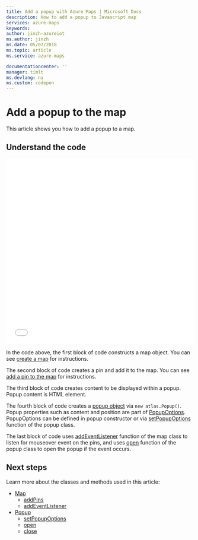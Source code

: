 ```yaml
---
title: Add a popup with Azure Maps | Microsoft Docs
description: How to add a popup to Javascript map
services: azure-maps
keywords: 
author: jinzh-azureiot
ms.author: jinzh
ms.date: 05/07/2018
ms.topic: article
ms.service: azure-maps

documentationcenter: ''
manager: timlt
ms.devlang: na
ms.custom: codepen
---
```


# Add a popup to the map

This article shows you how to add a popup to a map.  

## Understand the code

<a id="addAPopup"></a>

<iframe height='500' scrolling='no' title='Add a popup to a map' src='//codepen.io/azuremaps/embed/zRyKxj/?height=545&theme-id=0&default-tab=js,result&embed-version=2&editable=true' frameborder='no' allowtransparency='true' allowfullscreen='true' style='width: 100%;'>See the Pen <a href='https://codepen.io/azuremaps/pen/zRyKxj/'>Add a popup to a map</a> by Azure Maps (<a href='https://codepen.io/azuremaps'>@azuremaps</a>) on <a href='https://codepen.io'>CodePen</a>.
</iframe>

In the code above, the first block of code constructs a map object. You can see [create a map](./map-create.md) for instructions.

The second block of code creates a pin and add it to the map. You can see [add a pin to the map](./map-add-pin.md) for instructions.

The third block of code creates content to be displayed within a popup. Popup content is HTML element. 

The fourth block of code creates a [popup object](https://docs.microsoft.com/javascript/api/azure-maps-javascript/popup?view=azure-iot-typescript-latest) via `new atlas.Popup()`. Popup properties such as content and position are part of [PopupOptions](https://docs.microsoft.com/javascript/api/azure-maps-javascript/popupoptions?view=azure-iot-typescript-latest). PopupOptions can be defined in popup constructor or via [setPopupOptions](https://docs.microsoft.com/javascript/api/azure-maps-javascript/popup?view=azure-iot-typescript-latest#setpopupoptions) function of the popup class.

The last block of code uses [addEventListener](https://docs.microsoft.com/javascript/api/azure-maps-javascript/map?view=azure-iot-typescript-latest#addeventlistener) function of the map class to listen for mouseover event on the pins, and uses [open](https://docs.microsoft.com/javascript/api/azure-maps-javascript/popup?view=azure-iot-typescript-latest#open) function of the popup class to open the popup if the event occurs.


## Next steps

Learn more about the classes and methods used in this article: 

* [Map](https://docs.microsoft.com/javascript/api/azure-maps-javascript/map?view=azure-iot-typescript-latest)
    * [addPins](https://docs.microsoft.com/javascript/api/azure-maps-javascript/map?view=azure-iot-typescript-latest#addpins)
    * [addEventListener](https://docs.microsoft.com/javascript/api/azure-maps-javascript/map?view=azure-iot-typescript-latest#addeventlistener)
* [Popup](https://docs.microsoft.com/javascript/api/azure-maps-javascript/popup?view=azure-iot-typescript-latest)
    * [setPopupOptions](https://docs.microsoft.com/javascript/api/azure-maps-javascript/popup?view=azure-iot-typescript-latest#setpopupoptions)
    * [open](https://docs.microsoft.com/javascript/api/azure-maps-javascript/popup?view=azure-iot-typescript-latest#open)
    * [close](https://docs.microsoft.com/javascript/api/azure-maps-javascript/popup?view=azure-iot-typescript-latest#close)
